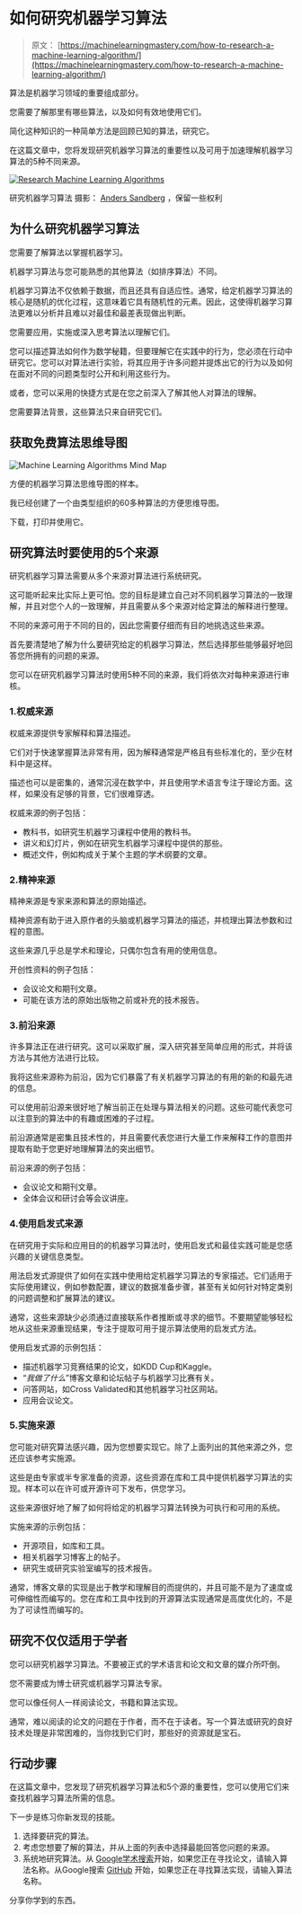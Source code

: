 # 如何研究机器学习算法

> 原文： [https://machinelearningmastery.com/how-to-research-a-machine-learning-algorithm/](https://machinelearningmastery.com/how-to-research-a-machine-learning-algorithm/)

算法是机器学习领域的重要组成部分。

您需要了解那里有哪些算法，以及如何有效地使用它们。

简化这种知识的一种简单方法是回顾已知的算法，研究它。

在这篇文章中，您将发现研究机器学习算法的重要性以及可用于加速理解机器学习算法的5种不同来源。

[![Research Machine Learning Algorithms](img/51c2dcad65f7394738f8be9d0795deb5.jpg)](https://3qeqpr26caki16dnhd19sv6by6v-wpengine.netdna-ssl.com/wp-content/uploads/2014/10/Research-Machine-Learning-Algorithms.jpg)

研究机器学习算法
摄影： [Anders Sandberg](http://www.flickr.com/photos/arenamontanus/2243540719) ，保留一些权利

## 为什么研究机器学习算法

您需要了解算法以掌握机器学习。

机器学习算法与您可能熟悉的其他算法（如排序算法）不同。

机器学习算法不仅依赖于数据，而且还具有自适应性。通常，给定机器学习算法的核心是随机的优化过程，这意味着它具有随机性的元素。因此，这使得机器学习算法更难以分析并且难以对最佳和最差表现做出判断。

您需要应用，实施或深入思考算法以理解它们。

您可以描述算法如何作为数学秘籍，但要理解它在实践中的行为，您必须在行动中研究它。您可以对算法进行实验，将其应用于许多问题并提炼出它的行为以及如何在面对不同的问题类型时公开和利用这些行为。

或者，您可以采用的快捷方式是在您之前深入了解其他人对算法的理解。

您需要算法背景，这些算法只来自研究它们。

## 获取免费算法思维导图

![Machine Learning Algorithms Mind Map](img/2ce1275c2a1cac30a9f4eea6edd42d61.jpg)

方便的机器学习算法思维导图的样本。

我已经创建了一个由类型组织的60多种算法的方便思维导图。

下载，打印并使用它。

## 研究算法时要使用的5个来源

研究机器学习算法需要从多个来源对算法进行系统研究。

这可能听起来比实际上更可怕。您的目标是建立自己对不同机器学习算法的一致理解，并且对您个人的一致理解，并且需要从多个来源对给定算法的解释进行整理。

不同的来源可用于不同的目的，因此您需要仔细而有目的地挑选这些来源。

首先要清楚地了解为什么要研究给定的机器学习算法，然后选择那些能够最好地回答您所拥有的问题的来源。

您可以在研究机器学习算法时使用5种不同的来源，我们将依次对每种来源进行审核。

### 1.权威来源

权威来源提供专家解释和算法描述。

它们对于快速掌握算法非常有用，因为解释通常是严格且有些标准化的，至少在材料中是这样。

描述也可以是密集的，通常沉浸在数学中，并且使用学术语言专注于理论方面。这样，如果没有足够的背景，它们很难穿透。

权威来源的例子包括：

*   教科书，如研究生机器学习课程中使用的教科书。
*   讲义和幻灯片，例如在研究生机器学习课程中提供的那些。
*   概述文件，例如构成关于某个主题的学术纲要的文章。

### 2.精神来源

精神来源是专家来源和算法的原始描述。

精神资源有助于进入原作者的头脑或机器学习算法的描述，并梳理出算法参数和过程的意图。

这些来源几乎总是学术和理论，只偶尔包含有用的使用信息。

开创性资料的例子包括：

*   会议论文和期刊文章。
*   可能在该方法的原始出版物之前或补充的技术报告。

### 3.前沿来源

许多算法正在进行研究。这可以采取扩展，深入研究甚至简单应用的形式，并将该方法与其他方法进行比较。

我将这些来源称为前沿，因为它们暴露了有关机器学习算法的有用的新的和最先进的信息。

可以使用前沿源来很好地了解当前正在处理与算法相关的问题。这些可能代表您可以注意到的算法中的有趣或困难的子过程。

前沿源通常是密集且技术性的，并且需要代表您进行大量工作来解释工作的意图并提取有助于您更好地理解算法的突出细节。

前沿来源的例子包括：

*   会议论文和期刊文章。
*   全体会议和研讨会等会议讲座。

### 4.使用启发式来源

在研究用于实际和应用目的的机器学习算法时，使用启发式和最佳实践可能是您感兴趣的关键信息类型。

用法启发式源提供了如何在实践中使用给定机器学习算法的专家描述。它们适用于实际使用建议，例如参数配置，建议的数据准备步骤，甚至有关如何针对特定类别的问题调整和扩展算法的建议。

通常，这些来源缺少必须通过直接联系作者推断或寻求的细节。不要期望能够轻松地从这些来源重现结果，专注于提取可用于提示算法使用的启发式方法。

使用启发式源的示例包括：

*   描述机器学习竞赛结果的论文，如KDD Cup和Kaggle。
*   “_我做了什么_”博客文章和论坛帖子与机器学习比赛有关。
*   问答网站，如Cross Validated和其他机器学习社区网站。
*   应用会议论文。

### 5.实施来源

您可能对研究算法感兴趣，因为您想要实现它。除了上面列出的其他来源之外，您还应该参考实施源。

这些是由专家或半专家准备的资源，这些资源在库和工具中提供机器学习算法的实现。样本可以在许可或开源许可下发布，供您学习。

这些来源很好地了解了如何将给定的机器学习算法转换为可执行和可用的系统。

实施来源的示例包括：

*   开源项目，如库和工具。
*   相关机器学习博客上的帖子。
*   研究生或研究实验室编写的技术报告。

通常，博客文章的实现是出于教学和理解目的而提供的，并且可能不是为了速度或可伸缩性而编写的。您在库和工具中找到的开源算法实现通常是高度优化的，不是为了可读性而编写的。

## 研究不仅仅适用于学者

您可以研究机器学习算法。不要被正式的学术语言和论文和文章的媒介所吓倒。

您不需要成为博士研究或机器学习算法专家。

您可以像任何人一样阅读论文，书籍和算法实现。

通常，难以阅读的论文的问题在于作者，而不在于读者。写一个算法或研究的良好技术处理是非常困难的，当你找到它们时，那​​些好的资源就是宝石。

## 行动步骤

在这篇文章中，您发现了研究机器学习算法和5个源的重要性，您可以使用它们来查找机器学习算法所需的信息。

下一步是练习你新发现的技能。

1.  选择要研究的算法。
2.  考虑您想要了解的算法，并从上面的列表中选择最能回答您问题的来源。
3.  系统地研究算法。从 [Google学术搜索](http://scholar.google.com/)开始，如果您正在寻找论文，请输入算法名称。从Google搜索 [GitHub](https://github.com/) 开始，如果您正在寻找算法实现，请输入算法名称。

分享你学到的东西。